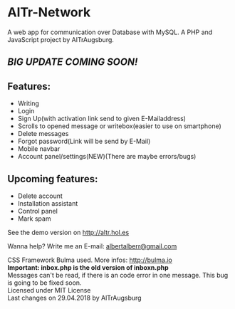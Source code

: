 # AlTr-Network

A web app for communication over Database with MySQL.
A PHP and JavaScript project by AlTrAugsburg.

## ***BIG UPDATE COMING SOON!***

## Features:  
  * Writing
  * Login
  * Sign Up(with activation link send to given E-Mailaddress)
  * Scrolls to opened message or writebox(easier to use on smartphone)
  * Delete messages
  * Forgot password(Link will be send by E-Mail)
  * Mobile navbar
  * Account panel/settings(NEW)(There are maybe errors/bugs)
  
## Upcoming features:
  * Delete account
  * Installation assistant
  * Control panel
  * Mark spam

See the demo version on http://altr.hol.es

Wanna help? Write me an E-mail: albertalberr@gmail.com

CSS Framework Bulma used. More infos: http://bulma.io  
**Important: inbox.php is the old version of inboxn.php**  
Messages can't be read, if there is an code error in one message. This bug is going to be fixed soon.  
Licensed under MIT License  
Last changes on 29.04.2018 by AlTrAugsburg 

